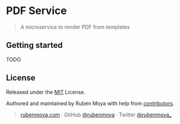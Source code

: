 # PDF Service
> A microservice to render PDF from templates

## Getting started
TODO

## License

Released under the [MIT](https://github.com/rubenmoya/pdf-service/blob/master/LICENSE.md) License.<br>

Authored and maintained by Rubén Moya with help from [contributors](https://github.com/rubenmoya/pdf-service/contributors).

> [rubenmoya.com](http://rubenmoya.com) · GitHub [@rubenmoya](https://github.com/rubenmoya) · Twitter [@rubenmoya_](https://twitter.com/rubenmoya_)